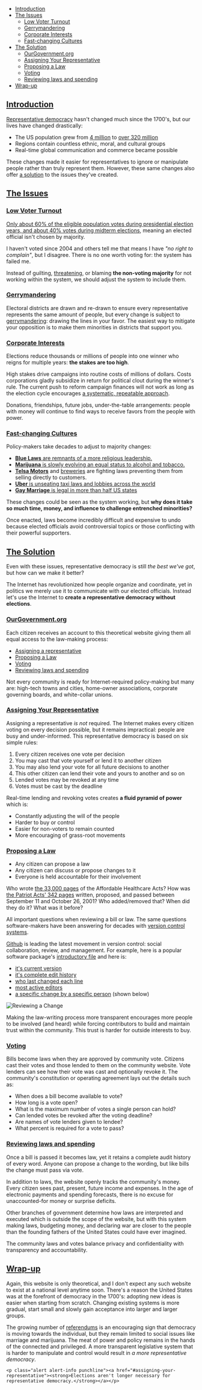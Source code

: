 * [Introduction](#introduction)
* [The Issues](#the-issues)
  * [Low Voter Turnout](#low-voter-turnout)
  * [Gerrymandering](#gerrymandering)
  * [Corporate Interests](#corporate-interests)
  * [Fast-changing Cultures](#fast-changing-cultures)
* [The Solution](#the-solution)
  * [OurGovernment.org](#ourgovernment-org)
  * [Assigning Your Representative](#assigning-your-representative)
  * [Proposing a Law](#proposing-a-law)
  * [Voting](#voting)
  * [Reviewing laws and spending](#reviewing-laws-and-spending)
* [Wrap-up](#wrap-up)

## [Introduction](#introduction)

[Representative democracy](http://en.wikipedia.org/wiki/Representative_democracy) hasn't changed much since the 1700's, but our lives have changed drastically:

* The US population grew from [4 million](http://en.wikipedia.org/wiki/1790_United_States_Census) to [over 320 million](http://www.census.gov/popclock/)
* Regions contain countless ethnic, moral, and cultural groups
* Real-time global communication and commerce became possible

These changes made it easier for representatives to ignore or manipulate people rather than truly represent them. However, these same changes also offer [a solution](#the-solution) to the issues they've created.

## [The Issues](#the-issues)

### [Low Voter Turnout](#low-voter-turnout)

[Only about 60% of the eligible population votes during presidential election years, and about 40% votes during midterm elections](http://www.fairvote.org/research-and-analysis/voter-turnout/), meaning an elected official isn't chosen by majority.

I haven't voted since 2004 and others tell me that means I have _"no right to complain"_, but I disagree. There is no one worth voting for: the system has failed me.

Instead of guilting, [threatening](https://www.google.com/search?q=vote+or+die), or blaming __the non-voting majority__ for not working within the system, we should adjust the system to include them.

### [Gerrymandering](#gerrymandering)

Electoral districts are drawn and re-drawn to ensure every representative represents the same amount of people, but every change is subject to [gerrymandering](http://en.wikipedia.org/wiki/Gerrymandering): drawing the lines in your favor. The easiest way to mitigate your opposition is to make them minorities in districts that support you.

### [Corporate Interests](#corporate-interests)

Elections reduce thousands or millions of people into one winner who reigns for multiple years: __the stakes are too high__.

High stakes drive campaigns into routine costs of millions of dollars. Costs corporations gladly subsidize in return for political clout during the winner's rule. The current push to reform campaign finances will not work as long as the election cycle encourages [a systematic, repeatable approach](http://en.wikipedia.org/wiki/Congressional_stagnation_in_the_United_States).

Donations, friendships, future jobs, under-the-table arrangements: people with money will continue to find ways to receive favors from the people with power.

### [Fast-changing Cultures](#fast-changing-cultures)

Policy-makers take decades to adjust to majority changes:

* [__Blue Laws__ are remnants of a more religious leadership.](http://en.wikipedia.org/wiki/Blue_laws_in_the_United_States)
* [__Marijuana__ is slowly evolving an equal status to alcohol and tobacco.](https://www.whitehouse.gov/ondcp/state-laws-related-to-marijuana)
* [__Telsa Motors__](http://www.engadget.com/2014/07/17/tesla-motors-us-sales/) and [breweries](http://onlineathens.com/general-assembly/2014-07-17/georgia-lawmakers-seek-craft-new-language-alcohol-laws) are fighting laws preventing them from selling directly to customers.
* [__Uber__ is unseating taxi laws and lobbies across the world](http://www.ft.com/cms/s/0/5f8ccb9e-7111-11e4-85d5-00144feabdc0.html#slide0)
* [__Gay Marriage__ is legal in more than half US states](http://www.cnn.com/interactive/us/map-same-sex-marriage/)

These changes could be seen as the system working, but __why does it take so much time, money, and influence to challenge entrenched minorities?__

Once enacted, laws become incredibly difficult and expensive to undo because elected officials avoid controversial topics or those conflicting with their powerful supporters.

## [The Solution](#the-solution)

Even with these issues, representative democracy is still _the best we've got_, but how can we make it better?

The Internet has revolutionized how people organize and coordinate, yet in politics we merely use it to communicate with our elected officials. Instead let's use the Internet to __create a representative democracy without elections__.

### [OurGovernment.org](#ourgovernment-org)

Each citizen receives an account to this theoretical website giving them all equal access to the law-making process:

* [Assigning a representative](#assigning-your-representative)
* [Proposing a Law](#proposing-a-law)
* [Voting](#voting)
* [Reviewing laws and spending](#reviewing-laws-and-spending)

Not every community is ready for Internet-required policy-making but many are: high-tech towns and cities, home-owner associations, corporate governing boards, and white-collar unions.

### [Assigning Your Representative](#assigning-your-representative)

Assigning a representative _is not_ required. The Internet makes every citizen voting on every decision possible, but it remains impractical: people are busy and under-informed. This representative democracy is based on six simple rules:

1. Every citizen receives one vote per decision
1. You may cast that vote yourself or lend it to another citizen
1. You may also lend your vote for all future decisions to another
1. This other citizen can lend their vote and yours to another and so on
1. Lended votes may be revoked at any time
1. Votes must be cast by the deadline

Real-time lending and revoking votes creates __a fluid pyramid of power__ which is:

* Constantly adjusting the will of the people
* Harder to buy or control
* Easier for non-voters to remain counted
* More encouraging of grass-root movements

### [Proposing a Law](#proposing-a-law)

* Any citizen can propose a law
* Any citizen can discuss or propose changes to it
* Everyone is held accountable for their involvement

Who wrote [the 33,000 pages](http://www.washingtonpost.com/blogs/fact-checker/post/how-many-pages-of-regulations-for-obamacare/2013/05/14/61eec914-bcf9-11e2-9b09-1638acc3942e_blog.html) of the Affordable Healthcare Acts? How was [the Patriot Acts' 342 pages](http://gjs.appstate.edu/media-coverage-crime-and-criminal-justice/usa-PATRIOT-act) written, proposed, and passed between September 11 and October 26, 2001? Who added/removed that? When did they do it? What was it before?

All important questions when reviewing a bill or law. The same questions software-makers have been answering for decades with [version control systems](http://en.wikipedia.org/wiki/Revision_control).

[Github](https://github.com/) is leading the latest movement in version control: social collaboration, review, and management. For example, here is a popular software package's [introductory file](https://raw.githubusercontent.com/rails/rails/master/README.md) and here is:

* [it's current version](https://github.com/rails/rails/blob/master/README.md)
* [it's complete edit history](https://github.com/rails/rails/commits/master/README.md)
* [who last changed each line](https://github.com/rails/rails/blame/master/README.md)
* [most active editors](https://github.com/rails/rails/graphs/contributors)
* [a specific change by a specific person](https://github.com/rails/rails/commit/b0ecbc8e11ce170f159ec42b700d979547048e27) (shown below)

![Reviewing a Change](proposing-law-changeset.png)

Making the law-writing process more transparent encourages more people to be involved (and heard) while forcing contributors to build and maintain trust within the community. This trust is harder for outside interests to buy.

### [Voting](#voting)

Bills become laws when they are approved by community vote. Citizens cast their votes and those lended to them on the community website. Vote lenders can see how their vote was cast and optionally revoke it. The community's constitution or operating agreement lays out the details such as:

* When does a bill become available to vote?
* How long is a vote open?
* What is the maximum number of votes a single person can hold?
* Can lended votes be revoked after the voting deadline?
* Are names of vote lenders given to lendee?
* What percent is required for a vote to pass?

### [Reviewing laws and spending](#reviewing-laws-and-spending)

Once a bill is passed it becomes law, yet it retains a complete audit history of every word. Anyone can propose a change to the wording, but like bills the change must pass via vote.

In addition to laws, the website openly tracks the community's money. Every citizen sees past, present, future income and expenses. In the age of electronic payments and spending forecasts, there is no excuse for unaccounted-for money or surprise deficits.

Other branches of government determine how laws are interpreted and executed which is outside the scope of the website, but with this system making laws, budgeting money, and declaring war are closer to the people than the founding fathers of the United States could have ever imagined.

The community laws and votes balance privacy and confidentiality with transparency and accountability.

## [Wrap-up](#wrap-up)

Again, this website is only theoretical, and I don't expect any such website to exist at a national level anytime soon. There's a reason the United States was at the forefront of democracy in the 1700's: adopting new ideas is easier when starting from scratch. Changing existing systems is more gradual, start small and slowly gain acceptance into larger and larger groups.

The growing number of [referendums](http://en.wikipedia.org/wiki/Referendum) is an encouraging sign that democracy is moving towards the individual, but they remain limited to social issues like marriage and marijuana. The meat of power and policy remains in the hands of the connected and privileged. A more transparent legislative system that is harder to manipulate and control would result in _a more representative democracy_.

```raw
<p class="alert alert-info punchline"><a href="#assigning-your-representative"><strong>Elections aren't longer necessary for representative democracy.</strong></a></p>
```
